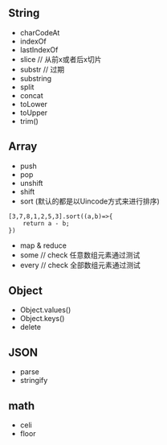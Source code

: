 ## String 
- charCodeAt
- indexOf
- lastIndexOf 
- slice // 从前x或者后x切片
- substr // 过期
- substring
- split
- concat
- toLower
- toUpper
- trim()

## Array
- push
- pop
- unshift
- shift
- sort (默认的都是以Uincode方式来进行排序)

```
[3,7,8,1,2,5,3].sort((a,b)=>{
    return a - b;
})

```

- map & reduce
- some // check 任意数组元素通过测试
- every // check 全部数组元素通过测试



## Object
- Object.values()
- Object.keys()
- delete

## JSON
- parse
- stringify

## math
- celi 
- floor
